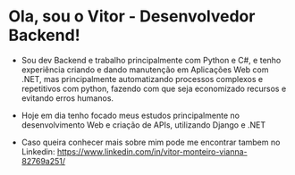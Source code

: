 # Ola, sou o Vitor - Desenvolvedor Backend!

- Sou dev Backend e trabalho principalmente com Python e C#, e tenho experiência criando e dando manutenção em Aplicações Web com .NET, mas principalmente automatizando processos complexos e repetitivos com python, fazendo com que seja economizado recursos e evitando erros humanos.

- Hoje em dia tenho focado meus estudos principalmente no desenvolvimento Web e criação de APIs, utilizando Django e .NET

- Caso queira conhecer mais sobre mim pode me encontrar tambem no Linkedin: https://www.linkedin.com/in/vitor-monteiro-vianna-82769a251/
